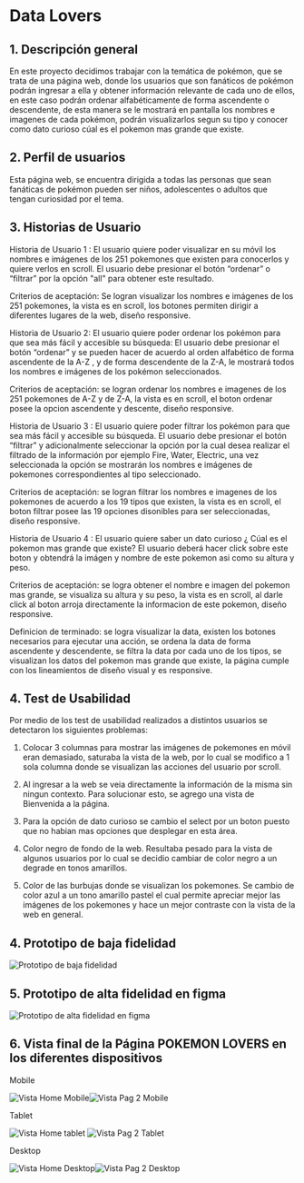 # Data Lovers

## 1. Descripción general

En este proyecto decidimos trabajar con la temática de pokémon, que se trata de una página web, donde los usuarios que son fanáticos de pokémon podrán ingresar a ella y obtener información relevante de cada uno de ellos, en este caso podrán ordenar alfabéticamente de forma ascendente o descendente, de esta manera se le mostrará en pantalla los nombres e imagenes de cada pokémon, podrán visualizarlos segun su tipo y conocer como dato curioso cúal es el pokemon mas grande que existe.

## 2. Perfil de usuarios

Esta página web, se encuentra dirigida a todas las personas que sean fanáticas de pokémon pueden ser niños, adolescentes o adultos que tengan curiosidad por el tema.

## 3. Historias de Usuario

Historia de Usuario 1 : El usuario quiere poder visualizar en su móvil los nombres e imágenes de los 251 pokemones que existen para conocerlos y quiere verlos en scroll. El usuario debe presionar el botón “ordenar” o  “filtrar” por la opción "all" para obtener este resultado.

Criterios de aceptación: Se logran visualizar los nombres e imágenes de los 251 pokemones, la vista es en scroll, los botones permiten dirigir a diferentes lugares de la web, diseño responsive.

Historia de Usuario 2: El usuario quiere poder ordenar los pokémon para que sea más fácil y accesible su búsqueda: El usuario debe presionar el botón “ordenar” y se pueden hacer de acuerdo al orden alfabético de forma ascendente de la A-Z , y de forma descendente de la Z-A, le mostrará todos los nombres e imágenes de los pokémon seleccionados.

Criterios de aceptación: se logran ordenar los nombres e imagenes de los 251 pokemones de A-Z y de Z-A, la vista es en scroll, el boton ordenar posee la opcion ascendente y descente, diseño responsive.


Historia de Usuario 3 : El usuario quiere poder filtrar los pokémon para que sea más fácil y accesible su búsqueda. El usuario debe presionar el botón “filtrar” y adicionalmente seleccionar la opción por la cual desea realizar el filtrado de la información por ejemplo Fire, Water, Electric, una vez seleccionada la opción se mostrarán los nombres e imágenes de pokemones correspondientes al tipo seleccionado. 

Criterios de aceptación: se logran filtrar los nombres e imagenes de los pokemones de acuerdo a los 19 tipos que existen, la vista es en scroll, el boton filtrar posee las 19 opciones disonibles para ser seleccionadas, diseño responsive.


Historia de Usuario 4 : El usuario quiere saber un dato curioso ¿ Cúal es el pokemon mas grande que existe?
El usuario deberá hacer click sobre este boton y obtendrá la imágen y nombre de este pokemon asi como su altura y peso. 

Criterios de aceptación:  se logra obtener el nombre e imagen del pokemon mas grande, se visualiza su altura y su peso, la vista es en scroll, al darle click al boton arroja directamente la informacion de este pokemon, diseño responsive.

Definicion de terminado: se logra visualizar la data, existen los botones necesarios para ejecutar una acción, se ordena la data de forma ascendente y descendente, se filtra la data por cada uno de los tipos, se visualizan los datos del pokemon mas grande que existe, la página cumple con los lineamientos de diseño visual y es responsive.


## 4. Test de Usabilidad

 Por medio de los test de usabilidad realizados a distintos usuarios se detectaron los siguientes problemas:

1. Colocar 3 columnas para mostrar las imágenes de pokemones en móvil eran demasiado, saturaba la vista de la web, por lo cual se modifico a 1 sola columna donde se visualizan las acciones del usuario por scroll.

2. Al ingresar a la web se veia directamente la información de la misma sin ningun contexto. Para solucionar esto, se agrego una vista de Bienvenida a la página. 

3. Para la opción de dato curioso se cambio el select por un boton puesto que no habian mas opciones que desplegar en esta área.

4. Color negro de fondo de la web. Resultaba pesado para la vista de algunos usuarios por lo cual se decidio cambiar de color negro a un degrade en tonos amarillos.

5. Color de las burbujas donde se visualizan los pokemones. Se cambio de color azul a un tono amarillo pastel el cual permite apreciar mejor las imágenes de los pokemones y hace un mejor contraste con la vista de la web en general.


## 4. Prototipo de baja fidelidad


![Prototipo de baja fidelidad](https://user-images.githubusercontent.com/108738816/188705405-2e4d14b7-0b19-4490-9df5-23eade596104.jpg)


## 5. Prototipo de alta fidelidad en figma


![Prototipo de alta fidelidad en figma](https://user-images.githubusercontent.com/108738816/188705930-c75bab4b-166a-43af-9f0d-5704616fdad5.png)


## 6. Vista final de la Página POKEMON LOVERS en los diferentes dispositivos
Mobile


![Vista Home Mobile](https://user-images.githubusercontent.com/108738816/188673423-8efc59d6-3d69-455e-97b3-f7784f74dbd2.png)![Vista Pag 2 Mobile](https://user-images.githubusercontent.com/108738816/188673480-c0f724dd-e03c-40ef-bf79-e4c7a9d30169.png)



Tablet 

![Vista Home tablet](https://user-images.githubusercontent.com/108738816/188770859-1c3af66e-2e86-45f0-a715-6450d4cd1786.png)
![Vista Pag 2 Tablet](https://user-images.githubusercontent.com/108738816/188673709-6984e4d7-4e1f-46e9-bd98-102b31ff2605.png)


Desktop


![Vista Home Desktop](https://user-images.githubusercontent.com/108738816/188673583-f51f30cc-fa26-497c-bde6-ff77bb83da08.png)![Vista Pag 2 Desktop](https://user-images.githubusercontent.com/108738816/188673633-60d5ef68-6c3d-4cc5-87f9-bf1fed79335e.png)

